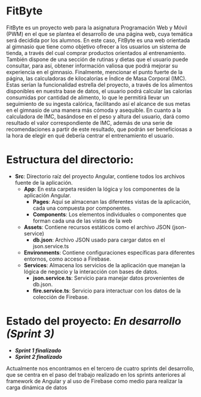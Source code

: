 # FitByte

FitByte es un proyecto web para la asignatura Programación Web y Móvil (PWM) en el que se plantea el desarrollo de una página web, cuya temática será decidida por los alumnos. En este caso, FitByte es una web orientada al gimnasio que tiene como objetivo ofrecer a los usuarios un sistema de tienda, a través del cual comprar productos orientados al entrenamiento. También dispone de una sección de rutinas y dietas que el usuario puede consultar, para así, obtener información valiosa que podrá mejorar su experiencia en el gimnasio. Finalmente, mencionar el punto fuerte de la página, las calculadoras de kilocalorías e Índice de Masa Corporal (IMC). Estas serían la funcionalidad estrella del proyecto, a través de los alimentos disponibles en nuestra base de datos, el usuario podrá calcular las calorías consumidas por cantidad de alimento, lo que le permitirá llevar un seguimiento de su ingesta calórica, facilitando así el alcance de sus metas en el gimnasio de una manera más cómoda y asequible. En cuanto a la calculadora de IMC, basándose en el peso y altura del usuario, dará como resultado el valor correspondiente de IMC, además de una serie de recomendaciones a partir de este resultado, que podrán ser beneficiosas a la hora de elegir en qué debería centrar el entrenamiento el usuario.

# Estructura del directorio:
- **Src**: Directorio raíz del proyecto Angular, contiene todos los archivos fuente de la aplicación.
  - **App**: En esta carpeta residen la lógica y los componentes de la aplicación Angular.
    - **Pages**: Aquí se almacenan las diferentes vistas de la aplicación, cada una compuesta por componentes.
    - **Components**: Los elementos individuales o componentes que forman cada una de las vistas de la web
  - **Assets**: Contiene recursos estáticos como el archivo JSON (json-service)
    - **db.json**: Archivo JSON usado para cargar datos en el json.service.ts
  - **Environments**: Contiene configuraciones específicas para diferentes entornos, como acceso a Firebase.
  - **Services**: Almacena los servicios de la aplicación que manejan la lógica de negocio y la interacción con bases de datos.
      - **json.service.ts**: Servicio para manejar datos provenientes de db.json.
      - **fire.service.ts**: Servicio para interactuar con los datos de la colección de Firebase.

# Estado del proyecto: ***En desarrollo (Sprint 3)***
- ***Sprint 1 finalizado***
- ***Sprint 2 finalizado***

Actualmente nos encontramos en el tercero de cuatro sprints del desarrollo, que se centra en el paso del trabajo realizado en los sprints anteriores al framework de Angular
y al uso de Firebase como medio para realizar la carga dinámica de datos
